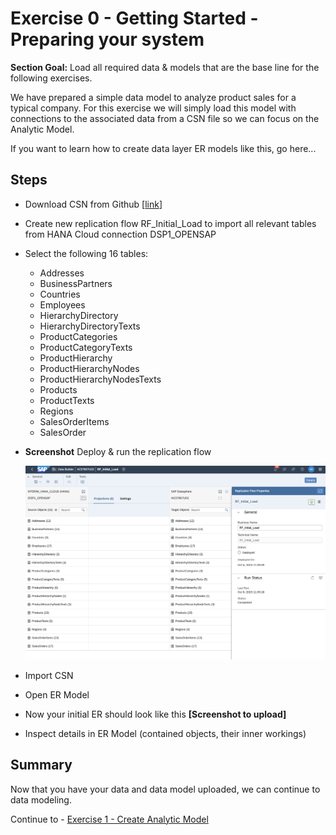 # Exercise 0 - Getting Started - Preparing your system

**Section Goal:** Load all required data & models that are the base line for the following exercises.

We have prepared a simple data model to analyze product sales for a typical company. For this exercise we will simply load this model with connections to the associated data from a CSN file so we can focus on the Analytic Model.

If you want to learn how to create data layer ER models like this, go here...

## Steps

-   Download CSN from Github [[link](../../model/DA271_DataModel%20-%20Quick%20Start.json)]
-   Create new replication flow RF_Initial_Load to import all relevant tables from HANA Cloud connection DSP1_OPENSAP
-   Select the following 16 tables:
    -   Addresses
    -   BusinessPartners
    -   Countries
    -   Employees
    -   HierarchyDirectory
    -   HierarchyDirectoryTexts
    -   ProductCategories
    -   ProductCategoryTexts
    -   ProductHierarchy
    -   ProductHierarchyNodes
    -   ProductHierarchyNodesTexts
    -   Products
    -   ProductTexts
    -   Regions
    -   SalesOrderItems
    -   SalesOrder
-   **Screenshot** Deploy & run the replication flow

    ![](media/f402d44cae5d77b15518700a78663801.png)

-   Import CSN
-   Open ER Model
-   Now your initial ER should look like this **[Screenshot to upload]**
-   Inspect details in ER Model (contained objects, their inner workings)

## Summary

Now that you have your data and data model uploaded, we can continue to data modeling.

Continue to - [Exercise 1 - Create Analytic Model](../ex1/README.md)
